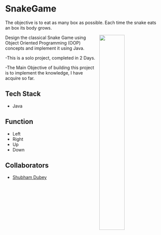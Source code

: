 # SnakeGame
The objective is to eat as many box as possible. Each time the snake eats an box its body grows.


<img
  align="right"
        width="40%"
        src="https://i.stack.imgur.com/sBEuN.png"
        alt=""
      />
Design the classical Snake Game using Object Oriented Programming (OOP) concepts and implement it using Java.

-This is a solo project, completed in 2 Days.


-The Main Objective of building this project is to implement the knowledge, I have acquire so far.


## Tech Stack

- Java


## Function
- Left
- Right
- Up
- Down

## Collaborators

- [Shubham Dubey](https://github.com/dubeys597)





